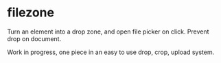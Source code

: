 # filezone

Turn an element into a drop zone, and open file picker on click.
Prevent drop on document.

Work in progress, one piece in an easy to use drop, crop, upload system.